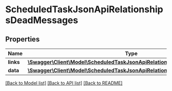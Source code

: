 # ScheduledTaskJsonApiRelationshipsDeadMessages

## Properties
Name | Type | Description | Notes
------------ | ------------- | ------------- | -------------
**links** | [**\Swagger\Client\Model\ScheduledTaskJsonApiRelationshipsDeadMessagesLinks**](ScheduledTaskJsonApiRelationshipsDeadMessagesLinks.md) |  | [optional] 
**data** | [**\Swagger\Client\Model\ScheduledTaskJsonApiRelationshipsDeadMessagesData[]**](ScheduledTaskJsonApiRelationshipsDeadMessagesData.md) |  | [optional] 

[[Back to Model list]](../../README.md#documentation-for-models) [[Back to API list]](../../README.md#documentation-for-api-endpoints) [[Back to README]](../../README.md)

